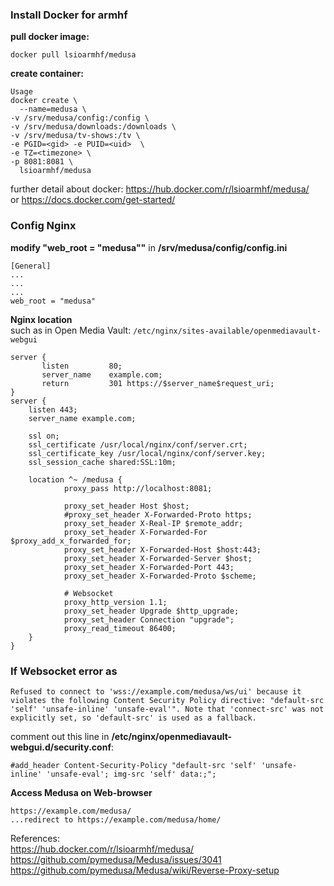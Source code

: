 ### Install Docker for armhf

**pull docker image:**

`docker pull lsioarmhf/medusa`

**create container:**

```
Usage
docker create \
  --name=medusa \
-v /srv/medusa/config:/config \
-v /srv/medusa/downloads:/downloads \
-v /srv/medusa/tv-shows:/tv \
-e PGID=<gid> -e PUID=<uid>  \
-e TZ=<timezone> \
-p 8081:8081 \
  lsioarmhf/medusa
```

further detail about docker: https://hub.docker.com/r/lsioarmhf/medusa/<BR>
or https://docs.docker.com/get-started/

### Config Nginx

**modify "web_root = "medusa""** in **/srv/medusa/config/config.ini**

```
[General]
...
...
...
web_root = "medusa"
```

**Nginx location**<BR> 
such as in Open Media Vault: `/etc/nginx/sites-available/openmediavault-webgui`
```
server {
       listen         80;
       server_name    example.com;
       return         301 https://$server_name$request_uri;
}
server {
    listen 443;
    server_name example.com;

    ssl on;
    ssl_certificate /usr/local/nginx/conf/server.crt;
    ssl_certificate_key /usr/local/nginx/conf/server.key;
    ssl_session_cache shared:SSL:10m;
    
    location ^~ /medusa {
            proxy_pass http://localhost:8081;

            proxy_set_header Host $host;
            #proxy_set_header X-Forwarded-Proto https;
            proxy_set_header X-Real-IP $remote_addr;
            proxy_set_header X-Forwarded-For $proxy_add_x_forwarded_for;
            proxy_set_header X-Forwarded-Host $host:443;
            proxy_set_header X-Forwarded-Server $host;
            proxy_set_header X-Forwarded-Port 443;
            proxy_set_header X-Forwarded-Proto $scheme;

            # Websocket
            proxy_http_version 1.1;
            proxy_set_header Upgrade $http_upgrade;
            proxy_set_header Connection "upgrade";
            proxy_read_timeout 86400;
    }
}
```

### If Websocket error as

```
Refused to connect to 'wss://example.com/medusa/ws/ui' because it violates the following Content Security Policy directive: "default-src 'self' 'unsafe-inline' 'unsafe-eval'". Note that 'connect-src' was not explicitly set, so 'default-src' is used as a fallback.
```

comment out this line in **/etc/nginx/openmediavault-webgui.d/security.conf**:

`#add_header Content-Security-Policy "default-src 'self' 'unsafe-inline' 'unsafe-eval'; img-src 'self' data:;";`


**Access Medusa on Web-browser**
```
https://example.com/medusa/
...redirect to https://example.com/medusa/home/
```

References:<BR>
https://hub.docker.com/r/lsioarmhf/medusa/<BR>
https://github.com/pymedusa/Medusa/issues/3041<BR>
https://github.com/pymedusa/Medusa/wiki/Reverse-Proxy-setup
